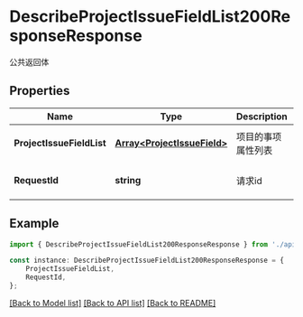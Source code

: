 # DescribeProjectIssueFieldList200ResponseResponse

公共返回体

## Properties

Name | Type | Description | Notes
------------ | ------------- | ------------- | -------------
**ProjectIssueFieldList** | [**Array&lt;ProjectIssueField&gt;**](ProjectIssueField.md) | 项目的事项属性列表 | [optional] [default to undefined]
**RequestId** | **string** | 请求id | [optional] [default to 'xxxxx']

## Example

```typescript
import { DescribeProjectIssueFieldList200ResponseResponse } from './api';

const instance: DescribeProjectIssueFieldList200ResponseResponse = {
    ProjectIssueFieldList,
    RequestId,
};
```

[[Back to Model list]](../README.md#documentation-for-models) [[Back to API list]](../README.md#documentation-for-api-endpoints) [[Back to README]](../README.md)
